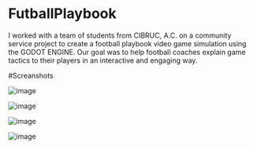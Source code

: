# FutballPlaybook
I worked with a team of students from CIBRUC, A.C. on a community service project to create a football playbook video game simulation using the GODOT ENGINE. Our goal was to help football coaches explain game tactics to their players in an interactive and engaging way.

#Screanshots

![image](https://github.com/EmilioVidal/FutballPlaybook/assets/149820545/7a9e2a7e-30b7-4b7b-aaa1-489f750e970d)

![image](https://github.com/EmilioVidal/FutballPlaybook/assets/149820545/56cf7bb2-37d0-4ca8-b798-7fe3f37e31fa)

![image](https://github.com/EmilioVidal/FutballPlaybook/assets/149820545/3f24d568-b186-4f05-b54a-ec33bfa496fb)

![image](https://github.com/EmilioVidal/FutballPlaybook/assets/149820545/a7198253-e8fa-4d5e-baf5-d295666eff71)
